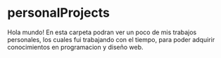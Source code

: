 # personalProjects
Hola mundo! En esta carpeta podran ver un poco de mis trabajos personales, los cuales fui trabajando con el tiempo, para poder adquirir conocimientos en programacion y diseño web.
